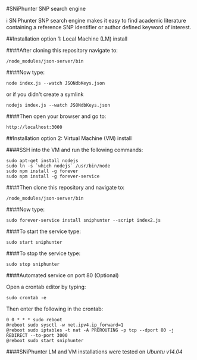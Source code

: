 #SNiPhunter SNP search engine

:information_source: SNiPhunter SNP search engine makes it easy to find academic literature containing a reference SNP identifier or author defined keyword of interest.

##Installation option 1: Local Machine (LM) install

####After cloning this repository navigate to:

    /node_modules/json-server/bin

####Now type:

    node index.js --watch JSONdbKeys.json

or if you didn't create a symlink

    nodejs index.js --watch JSONdbKeys.json

####Then open your browser and go to:

    http://localhost:3000


##Installation option 2: Virtual Machine (VM) install

####SSH into the VM and run the following commands:

    sudo apt-get install nodejs
    sudo ln -s `which nodejs` /usr/bin/node
    sudo npm install -g forever
    sudo npm install -g forever-service


####Then clone this repository and navigate to:

    /node_modules/json-server/bin

####Now type:

    sudo forever-service install sniphunter --script index2.js

####To start the service type:

    sudo start sniphunter

####To stop the service type:

    sudo stop sniphunter

####Automated service on port 80 (Optional)

Open a crontab editor by typing:

    sudo crontab -e

Then enter the following in the crontab:

    0 0 * * * sudo reboot
    @reboot sudo sysctl -w net.ipv4.ip_forward=1
    @reboot sudo iptables -t nat -A PREROUTING -p tcp --dport 80 -j REDIRECT --to-port 3000
    @reboot sudo start sniphunter



####SNiPhunter LM and VM installations were tested on *Ubuntu v14.04*